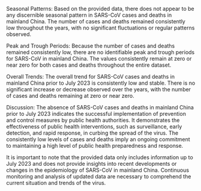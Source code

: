 Seasonal Patterns: 
Based on the provided data, there does not appear to be any discernible seasonal pattern in SARS-CoV cases and deaths in mainland China. The number of cases and deaths remained consistently low throughout the years, with no significant fluctuations or regular patterns observed.

Peak and Trough Periods: 
Because the number of cases and deaths remained consistently low, there are no identifiable peak and trough periods for SARS-CoV in mainland China. The values consistently remain at zero or near zero for both cases and deaths throughout the entire dataset.

Overall Trends: 
The overall trend for SARS-CoV cases and deaths in mainland China prior to July 2023 is consistently low and stable. There is no significant increase or decrease observed over the years, with the number of cases and deaths remaining at zero or near zero.

Discussion:
The absence of SARS-CoV cases and deaths in mainland China prior to July 2023 indicates the successful implementation of prevention and control measures by public health authorities. It demonstrates the effectiveness of public health interventions, such as surveillance, early detection, and rapid response, in curbing the spread of the virus. The consistently low levels of cases and deaths imply an ongoing commitment to maintaining a high level of public health preparedness and response.

It is important to note that the provided data only includes information up to July 2023 and does not provide insights into recent developments or changes in the epidemiology of SARS-CoV in mainland China. Continuous monitoring and analysis of updated data are necessary to comprehend the current situation and trends of the virus.